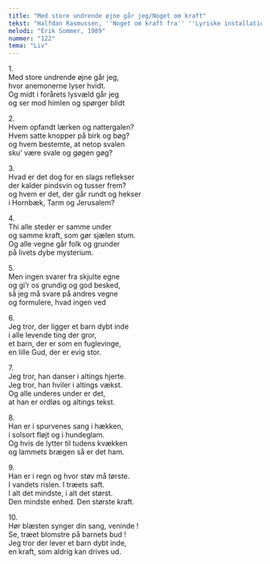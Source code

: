 ```yaml
---
title: "Med store undrende øjne går jeg/Noget om kraft"
tekst: "Halfdan Rasmussen, ''Noget om kraft fra'' ''Lyriske installationer'', 1958"
melodi: "Erik Sommer, 1989"
nummer: "122"
tema: "Liv"
---
```

1.<br>
Med store undrende øjne går jeg,<br>
hvor anemonerne lyser hvidt.<br>
Og midt i forårets lysvæld går jeg<br>
og ser mod himlen og spørger blidt<br>

2.<br>
Hvem opfandt lærken og nattergalen?<br>
Hvem satte knopper på birk og bøg?<br>
og hvem bestemte, at netop svalen<br>
sku’ være svale og gøgen gøg?<br>

3.<br>
Hvad er det dog for en slags reflekser<br>
der kalder pindsvin og tusser frem?<br>
og hvem er det, der går rundt og hekser<br>
i Hornbæk, Tarm og Jerusalem?<br>

4.<br>
Thi alle steder er samme under<br>
og samme kraft, som gør sjælen stum.<br>
Og alle vegne går folk og grunder<br>
på livets dybe mysterium.<br>

5.<br>
Men ingen svarer fra skjulte egne<br>
og gi’r os grundig og god besked,<br>
så jeg må svare på andres vegne<br>
og formulere, hvad ingen ved<br>

6.<br>
Jeg tror, der ligger et barn dybt inde<br>
i alle levende ting der gror,<br>
et barn, der er som en fuglevinge,<br>
en lille Gud, der er evig stor.<br>

7.<br>
Jeg tror, han danser i altings hjerte.<br>
Jeg tror, han hviler i altings vækst.<br>
Og alle underes under er det,<br>
at han er ordløs og altings tekst.<br>

8.<br>
Han er i spurvenes sang i hækken,<br>
i solsort fløjt og i hundeglam.<br>
Og hvis de lytter til tudens kvækken<br>
og lammets brægen så er det ham.<br>

9.<br>
Han er i regn og hvor støv må tørste.<br>
I vandets rislen. I træets saft.<br>
I alt det mindste, i alt det størst.<br>
Den mindste enhed. Den største kraft.<br>

10.<br>
Hør blæsten synger din sang, veninde !<br>
Se, træet blomstre på barnets bud !<br>
Jeg tror der lever et barn dybt inde,<br>
en kraft, som aldrig kan drives ud.<br>
